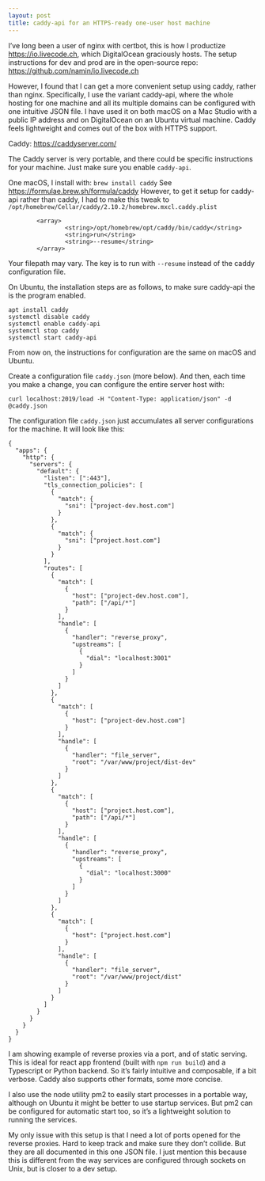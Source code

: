 ```yaml
---
layout: post
title: caddy-api for an HTTPS-ready one-user host machine
---
```


I’ve long been a user of nginx with certbot, this is how I productize https://io.livecode.ch, which DigitalOcean graciously hosts. The setup instructions for dev and prod are in the open-source repo: https://github.com/namin/io.livecode.ch

However, I found that I can get a more convenient setup using caddy, rather than nginx. Specifically, I use the variant caddy-api, where the whole hosting for one machine and all its multiple domains can be configured with one intuitive JSON file. I have used it on both macOS on a Mac Studio with a public IP address and on DigitalOcean on an Ubuntu virtual machine. Caddy feels lightweight and comes out of the box with HTTPS support.

Caddy:
https://caddyserver.com/

The Caddy server is very portable, and there could be specific instructions for your machine. Just make sure you enable `caddy-api`.

One macOS, I install with:
`brew install caddy`
See https://formulae.brew.sh/formula/caddy
However, to get it setup for caddy-api rather than caddy, I had to make this tweak to `/opt/homebrew/Cellar/caddy/2.10.2/homebrew.mxcl.caddy.plist`

            <array>
                    <string>/opt/homebrew/opt/caddy/bin/caddy</string>
                    <string>run</string>
                    <string>--resume</string>
            </array>

Your filepath may vary. The key is to run with `--resume` instead of the caddy configuration file.

On Ubuntu, the installation steps are as follows, to make sure caddy-api the is the program enabled.

    apt install caddy
    systemctl disable caddy
    systemctl enable caddy-api
    systemctl stop caddy
    systemctl start caddy-api

From now on, the instructions for configuration are the same on macOS and Ubuntu.

Create a configuration file `caddy.json` (more below). And then, each time you make a change, you can configure the entire server host with:

    curl localhost:2019/load -H "Content-Type: application/json" -d @caddy.json

The configuration file `caddy.json` just accumulates all server configurations for the machine. It will look like this:

    {
      "apps": {
        "http": {
          "servers": {
            "default": {
              "listen": [":443"],
              "tls_connection_policies": [
                {
                  "match": {
                    "sni": ["project-dev.host.com"]
                  }
                },
                {
                  "match": {
                    "sni": ["project.host.com"]
                  }
                }
              ],
              "routes": [
                {
                  "match": [
                    {
                      "host": ["project-dev.host.com"],
                      "path": ["/api/*"]
                    }
                  ],
                  "handle": [
                    {
                      "handler": "reverse_proxy",
                      "upstreams": [
                        {
                          "dial": "localhost:3001"
                        }
                      ]
                    }
                  ]
                },
                {
                  "match": [
                    {
                      "host": ["project-dev.host.com"]
                    }
                  ],
                  "handle": [
                    {
                      "handler": "file_server",
                      "root": "/var/www/project/dist-dev"
                    }
                  ]
                },
                {
                  "match": [
                    {
                      "host": ["project.host.com"],
                      "path": ["/api/*"]
                    }
                  ],
                  "handle": [
                    {
                      "handler": "reverse_proxy",
                      "upstreams": [
                        {
                          "dial": "localhost:3000"
                        }
                      ]
                    }
                  ]
                },
                {
                  "match": [
                    {
                      "host": ["project.host.com"]
                    }
                  ],
                  "handle": [
                    {
                      "handler": "file_server",
                      "root": "/var/www/project/dist"
                    }
                  ]
                }
              ]
            }
          }
        }
      }
    }

I am showing example of reverse proxies via a port, and of static serving. This is ideal for react app frontend (built with `npm run build`) and a Typescript or Python backend. So it’s fairly intuitive and composable, if a bit verbose. Caddy also supports other formats, some more concise.

I also use the node utility pm2 to easily start processes in a portable way, although on Ubuntu it might be better to use startup services. But pm2 can be configured for automatic start too, so it’s a lightweight solution to running the services.

My only issue with this setup is that I need a lot of ports opened for the reverse proxies. Hard to keep track and make sure they don’t collide. But they are all documented in this one JSON file. I just mention this because this is different from the way services are configured through sockets on Unix, but is closer to a dev setup.

